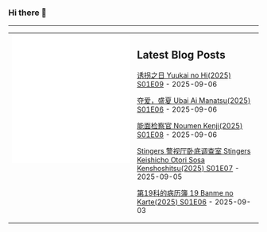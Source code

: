 ### Hi there 👋

<!--
**etng/etng** is a ✨ _special_ ✨ repository because its `README.md` (this file) appears on your GitHub profile.

Here are some ideas to get you started:

- 🔭 I’m currently working on ...
- 🌱 I’m currently learning ...
- 👯 I’m looking to collaborate on ...
- 🤔 I’m looking for help with ...
- 💬 Ask me about ...
- 📫 How to reach me: ...
- 😄 Pronouns: ...
- ⚡ Fun fact: ...
-->


---

<table>
<tr>
<td valign="top" width="50%">
<img src="metrics.svg" alt="Metric" />
</td>
<td valign="top" width="50%">

## Latest Blog Posts
<!-- blog start -->
[诱拐之日 Yuukai no Hi(2025) S01E09](http://www.fanxinzhui.com/rr/2632#S01E09) - 2025-09-06

[夺爱，盛夏 Ubai Ai Manatsu(2025) S01E06](http://www.fanxinzhui.com/rr/2639#S01E06) - 2025-09-06

[能面检察官 Noumen Kenji(2025) S01E08](http://www.fanxinzhui.com/rr/2636#S01E08) - 2025-09-06

[Stingers 警视厅卧底调查室 Stingers Keishicho Otori Sosa Kenshoshitsu(2025) S01E07](http://www.fanxinzhui.com/rr/2637#S01E07) - 2025-09-05

[第19科的病历簿 19 Banme no Karte(2025) S01E06](http://www.fanxinzhui.com/rr/2638#S01E06) - 2025-09-03
<!-- blog end -->

</td></tr></table>

